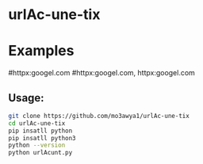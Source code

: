 # urlAc-une-tix

# Examples
#httpx:googel.com
#httpx:googel.com, httpx:googel.com

## Usage:
```bash
git clone https://github.com/mo3awya1/urlAc-une-tix
cd urlAc-une-tix
pip insatll python
pip insatll python3
python --version
python urlAcunt.py


